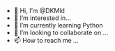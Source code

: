 - 👋 Hi, I’m @DKMld
- 👀 I’m interested in...
- 🌱 I’m currently learning Python
- 💞️ I’m looking to collaborate on ...
- 📫 How to reach me ...

<!---
DKMld/DKMld is a ✨ special ✨ repository because its `README.md` (this file) appears on your GitHub profile.
You can click the Preview link to take a look at your changes.
--->

